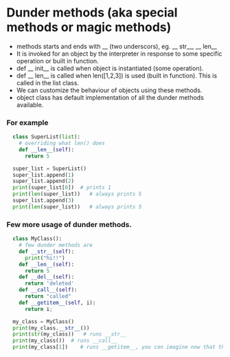 # Dunder methods (aka special methods or magic methods)
- methods starts and ends with __ (two underscors), eg. __ str__, __ len__
- It is invoked for an object by the interpreter in response to some specific operation or built in function.
- def __ init__ is called when object is instantiated (some operation).
- def __ len__ is called when len([1,2,3]) is used (built in function). This is called in the list class.
- We can customize the behaviour of objects using these methods.
- object class has default implementation of all the dunder methods available.
### For example
```python
  class SuperList(list):
    # overriding what len() does
    def __len__(self):
      return 5

  super_list = SuperList()
  super_list.append(1)
  super_list.append(2)
  print(super_list[0])  # prints 1
  print(len(super_list))   # always prints 5
  super_list.append(3)
  print(len(super_list))   # always prints 5
```
### Few more usage of dunder methods.
```python
  class MyClass():
    # few dunder methods are
    def __str__(self):
      print("hi!!")
    def __len__(self):
      return 5
    def __del__(self):
      return 'deleted'
    def __call__(self):
      return "called"
    def __getitem__(self, i):
      return i;

  my_class = MyClass()
  print(my_class.__str__())
  print(str(my_class))   # runs __str__
  print(my_class())  # runs __call__
  print(my_class[1])    # runs __getitem__, you can imagine now that this is used in list, tuple etc classes.
```
